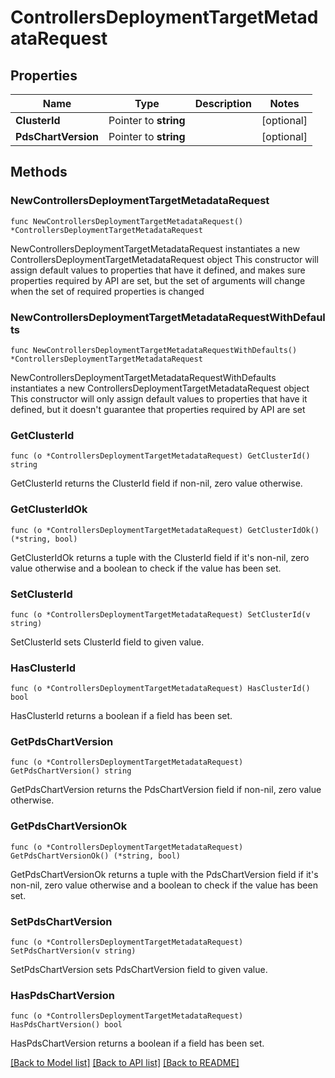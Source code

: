 # ControllersDeploymentTargetMetadataRequest

## Properties

Name | Type | Description | Notes
------------ | ------------- | ------------- | -------------
**ClusterId** | Pointer to **string** |  | [optional] 
**PdsChartVersion** | Pointer to **string** |  | [optional] 

## Methods

### NewControllersDeploymentTargetMetadataRequest

`func NewControllersDeploymentTargetMetadataRequest() *ControllersDeploymentTargetMetadataRequest`

NewControllersDeploymentTargetMetadataRequest instantiates a new ControllersDeploymentTargetMetadataRequest object
This constructor will assign default values to properties that have it defined,
and makes sure properties required by API are set, but the set of arguments
will change when the set of required properties is changed

### NewControllersDeploymentTargetMetadataRequestWithDefaults

`func NewControllersDeploymentTargetMetadataRequestWithDefaults() *ControllersDeploymentTargetMetadataRequest`

NewControllersDeploymentTargetMetadataRequestWithDefaults instantiates a new ControllersDeploymentTargetMetadataRequest object
This constructor will only assign default values to properties that have it defined,
but it doesn't guarantee that properties required by API are set

### GetClusterId

`func (o *ControllersDeploymentTargetMetadataRequest) GetClusterId() string`

GetClusterId returns the ClusterId field if non-nil, zero value otherwise.

### GetClusterIdOk

`func (o *ControllersDeploymentTargetMetadataRequest) GetClusterIdOk() (*string, bool)`

GetClusterIdOk returns a tuple with the ClusterId field if it's non-nil, zero value otherwise
and a boolean to check if the value has been set.

### SetClusterId

`func (o *ControllersDeploymentTargetMetadataRequest) SetClusterId(v string)`

SetClusterId sets ClusterId field to given value.

### HasClusterId

`func (o *ControllersDeploymentTargetMetadataRequest) HasClusterId() bool`

HasClusterId returns a boolean if a field has been set.

### GetPdsChartVersion

`func (o *ControllersDeploymentTargetMetadataRequest) GetPdsChartVersion() string`

GetPdsChartVersion returns the PdsChartVersion field if non-nil, zero value otherwise.

### GetPdsChartVersionOk

`func (o *ControllersDeploymentTargetMetadataRequest) GetPdsChartVersionOk() (*string, bool)`

GetPdsChartVersionOk returns a tuple with the PdsChartVersion field if it's non-nil, zero value otherwise
and a boolean to check if the value has been set.

### SetPdsChartVersion

`func (o *ControllersDeploymentTargetMetadataRequest) SetPdsChartVersion(v string)`

SetPdsChartVersion sets PdsChartVersion field to given value.

### HasPdsChartVersion

`func (o *ControllersDeploymentTargetMetadataRequest) HasPdsChartVersion() bool`

HasPdsChartVersion returns a boolean if a field has been set.


[[Back to Model list]](../README.md#documentation-for-models) [[Back to API list]](../README.md#documentation-for-api-endpoints) [[Back to README]](../README.md)


